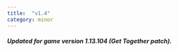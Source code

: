 ```yaml
---
title:  "v1.4"
category: minor
---
```

##### Updated for game version 1.13.104 (Get Together patch).
